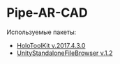 # Pipe-AR-CAD

Используемые пакеты:
- [HoloToolKit v.2017.4.3.0](https://github.com/Microsoft/MixedRealityToolkit-Unity/releases)
- [UnityStandaloneFileBrowser v.1.2](https://github.com/gkngkc/UnityStandaloneFileBrowser/releases)